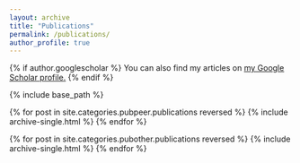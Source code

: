 ```yaml
---
layout: archive
title: "Publications"
permalink: /publications/
author_profile: true
---
```


{% if author.googlescholar %}
  You can also find my articles on <u><a href="{{author.googlescholar}}">my Google Scholar profile</a>.</u>
{% endif %}

{% include base_path %}


{% for post in site.categories.pubpeer.publications reversed %}
  {% include archive-single.html %}
{% endfor %}


{% for post in site.categories.pubother.publications reversed %}
  {% include archive-single.html %}
{% endfor %}
